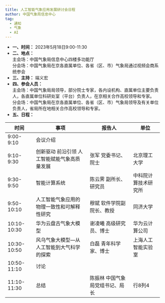 ```yaml
---
title: 人工智能气象应用发展研讨会日程
author: 中国气象局信息中心
tag: 
  - 通知
  - 气象
  - AI
---
```

- **一、时间：** 2023年5月18日9:00-11:30  
- **二、地点：**  
主会场：中国气象局信息中心四楼多功能厅  
分会场：中国气象局在京各直属单位、各省（区、市）气象局通过视频会商系统参会  
- **三、主持：** 端义宏
- **四、参会人员：**  
主会场：中国气象局局领导，部分院士专家，各内设机构、直属单位主要负责人，各直属单位科研处室（平台）负责人，在京相关合作高校领导和专家。  
分会场：中国气象局在京各直属单位、各省（区、市）气象局领导及有关单位负责人，省局所在地相关合作高校领导和专家。
- **五、日程：**  

| 时间 | 事项 | 报告人 | 单位 |  
|-------|-------|-------|-------|  
| 9:00-9:10 | 会议介绍 |  |  |  
| 9:10-9:30 | 创新驱动 前沿引领 人工智能赋能气象高质量发展 | 张军 党委书记、院士 | 北京理工大学 |  
| 9:30-9:50 | 智能计算系统 | 陈云霁 副所长、研究员 | 中科院计算技术研究所 |  
| 9:50-10:10 | 人工智能气象应用的物理一致性和可解释性研究 | 穆斌 软件学院副院长、教授 | 同济大学 |  
| 10:10-10:30 | 华为云盘古气象大模型 | 谢凌曦 高级研究员、博士 | 华为云计算公司 |  
| 10:30-10:50 | 风乌气象大模型—从人工智能到大气科学的探索 | 白磊 青年科学家、博士 | 上海人工智能实验室 |  
| 10:50-11:10 | 讨论 |  |  |  
| 11:10-11:30 | 总结 | 陈振林 中国气象局党组书记、局长	 | 行8列4 |  